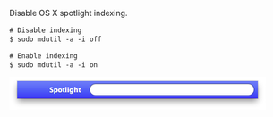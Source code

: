 Disable OS X spotlight indexing.
```
# Disable indexing
$ sudo mdutil -a -i off
```
```
# Enable indexing
$ sudo mdutil -a -i on
```
<img alt="" src="/img/uploads/2014-06/osx-spotlight.png" />
